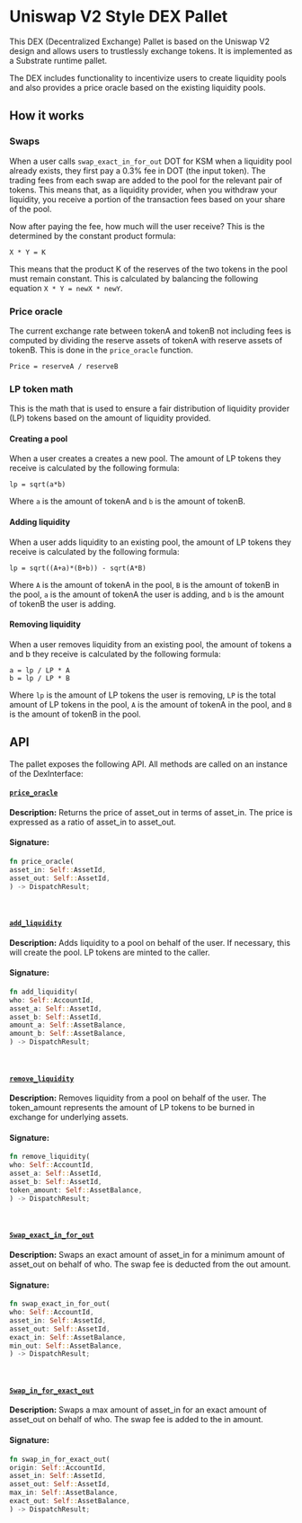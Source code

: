 # Uniswap V2 Style DEX Pallet

This DEX (Decentralized Exchange) Pallet is based on the Uniswap V2 design and allows users to trustlessly exchange tokens. It is implemented as a Substrate runtime pallet.

The DEX includes functionality to incentivize users to create liquidity pools and also provides a price oracle based on the existing liquidity pools. 

## How it works 

### Swaps
When a user calls `swap_exact_in_for_out` DOT for KSM when a liquidity pool already exists, they first pay a 0.3% fee in DOT (the input token). The trading fees from each swap are added to the pool for the relevant pair of tokens.
This means that, as a liquidity provider, when you withdraw your liquidity, you receive a portion of the transaction fees based on your share of the pool. 

Now after paying the fee, how much will the user receive? This is the determined by the constant product formula:
```
X * Y = K
```
This means that the product K of the reserves of the two tokens in the pool must remain constant. This is calculated by balancing the following equation `X * Y = newX * newY`.

### Price oracle 
The current exchange rate between tokenA and tokenB not including fees is computed by dividing the reserve assets of tokenA with reserve assets of tokenB. This is done in the `price_oracle` function.
```
Price = reserveA / reserveB
```

### LP token math
This is the math that is used to ensure a fair distribution of liquidity provider (LP) tokens based on the amount of liquidity provided. 
#### Creating a pool
When a user creates a creates a new pool. The amount of LP tokens they receive is calculated by the following formula:
```
lp = sqrt(a*b)
```
Where `a` is the amount of tokenA and `b` is the amount of tokenB.

#### Adding liquidity
When a user adds liquidity to an existing pool, the amount of LP tokens they receive is calculated by the following formula:
```
lp = sqrt((A+a)*(B+b)) - sqrt(A*B)
```
Where `A` is the amount of tokenA in the pool, `B` is the amount of tokenB in the pool, `a` is the amount of tokenA the user is adding, and `b` is the amount of tokenB the user is adding.

#### Removing liquidity
When a user removes liquidity from an existing pool, the amount of tokens a and b they receive is calculated by the following formula:
```
a = lp / LP * A
b = lp / LP * B
```
Where `lp` is the amount of LP tokens the user is removing, `LP` is the total amount of LP tokens in the pool, `A` is the amount of tokenA in the pool, and `B` is the amount of tokenB in the pool.

## API

The pallet exposes the following API. All methods are called on an instance of the DexInterface:


#### [`price_oracle`](https://github.com/Polkadot-Blockchain-Academy/assigment-4-frame-jtfirek/blob/335e76986a7fffdde5eac6a2cfc4dd37415126db/pallets/interface/src/lib.rs#L54)
**Description:** Returns the price of asset_out in terms of asset_in. The price is expressed as a ratio of asset_in to asset_out.

#### Signature:
```rust
fn price_oracle(
asset_in: Self::AssetId,
asset_out: Self::AssetId,
) -> DispatchResult;
```
<br>

#### [`add_liquidity`](https://github.com/Polkadot-Blockchain-Academy/assigment-4-frame-jtfirek/blob/335e76986a7fffdde5eac6a2cfc4dd37415126db/pallets/interface/src/lib.rs#L54)
**Description:** Adds liquidity to a pool on behalf of the user. If necessary, this will create the pool. LP tokens are minted to the caller.

#### Signature:
```rust
fn add_liquidity(
who: Self::AccountId,
asset_a: Self::AssetId,
asset_b: Self::AssetId,
amount_a: Self::AssetBalance,
amount_b: Self::AssetBalance,
) -> DispatchResult;
```
<br>

#### [`remove_liquidity`](https://github.com/Polkadot-Blockchain-Academy/assigment-4-frame-jtfirek/blob/335e76986a7fffdde5eac6a2cfc4dd37415126db/pallets/interface/src/lib.rs#L66)
**Description:** Removes liquidity from a pool on behalf of the user. The token_amount represents the amount of LP tokens to be burned in exchange for underlying assets.

#### Signature:
```rust
fn remove_liquidity(
who: Self::AccountId,
asset_a: Self::AssetId,
asset_b: Self::AssetId,
token_amount: Self::AssetBalance,
) -> DispatchResult;
```
<br>

#### [`Swap_exact_in_for_out`](https://github.com/Polkadot-Blockchain-Academy/assigment-4-frame-jtfirek/blob/335e76986a7fffdde5eac6a2cfc4dd37415126db/pallets/interface/src/lib.rs#L77)
**Description:** Swaps an exact amount of asset_in for a minimum amount of asset_out on behalf of who. The swap fee is deducted from the out amount.

#### Signature:
```rust
fn swap_exact_in_for_out(
who: Self::AccountId,
asset_in: Self::AssetId,
asset_out: Self::AssetId,
exact_in: Self::AssetBalance,
min_out: Self::AssetBalance,
) -> DispatchResult;
```
<br>

#### [`Swap_in_for_exact_out`](https://github.com/Polkadot-Blockchain-Academy/assigment-4-frame-jtfirek/blob/335e76986a7fffdde5eac6a2cfc4dd37415126db/pallets/interface/src/lib.rs#L89)
**Description:** Swaps a max amount of asset_in for an exact amount of asset_out on behalf of who. The swap fee is added to the in amount.

#### Signature:
```rust
fn swap_in_for_exact_out(
origin: Self::AccountId,
asset_in: Self::AssetId,
asset_out: Self::AssetId,
max_in: Self::AssetBalance,
exact_out: Self::AssetBalance,
) -> DispatchResult;
```
